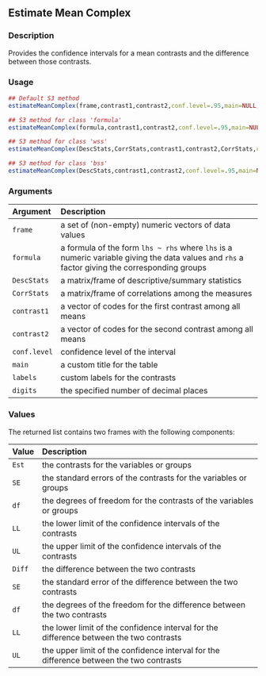 ## Estimate Mean Complex

### Description

Provides the confidence intervals for a mean contrasts and the difference between those contrasts.

### Usage

```r
## Default S3 method
estimateMeanComplex(frame,contrast1,contrast2,conf.level=.95,main=NULL,digits=3)

## S3 method for class 'formula'
estimateMeanComplex(formula,contrast1,contrast2,conf.level=.95,main=NULL,digits=3)

## S3 method for class 'wss'
estimateMeanComplex(DescStats,CorrStats,contrast1,contrast2,CorrStats,conf.level=.95,main=NULL,digits=3)

## S3 method for class 'bss'
estimateMeanComplex(DescStats,contrast1,contrast2,conf.level=.95,main=NULL,digits=3)
```

### Arguments

Argument | Description
:-- | :--
```frame``` | a set of (non-empty) numeric vectors of data values
```formula``` | a formula of the form `lhs ~ rhs` where `lhs` is a numeric variable giving the data values and `rhs` a factor giving the corresponding groups
```DescStats``` | a matrix/frame of descriptive/summary statistics
```CorrStats``` | a matrix/frame of correlations among the measures
```contrast1``` | a vector of codes for the first contrast among all means
```contrast2``` | a vector of codes for the second contrast among all means
```conf.level``` | confidence level of the interval
```main``` | a custom title for the table
```labels``` | custom labels for the contrasts
```digits``` | the specified number of decimal places

### Values

The returned list contains two frames with the following components:  

Value | Description
:-- | :--
```Est``` | the contrasts for the variables or groups
```SE``` | the standard errors of the contrasts for the variables or groups
```df``` | the degrees of freedom for the contrasts of the variables or groups
```LL``` | the lower limit of the confidence intervals of the contrasts
```UL``` | the upper limit of the confidence intervals of the contrasts
```Diff``` | the difference between the two contrasts
```SE``` | the standard error of the difference between the two contrasts
```df``` | the degrees of the freedom for the difference between the two contrasts
```LL``` | the lower limit of the confidence interval for the difference between the two contrasts
```UL``` | the upper limit of the confidence interval for the difference between the two contrasts
